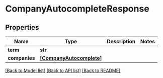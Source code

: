 # CompanyAutocompleteResponse


## Properties
Name | Type | Description | Notes
------------ | ------------- | ------------- | -------------
**term** | **str** |  | 
**companies** | [**[CompanyAutocomplete]**](CompanyAutocomplete.md) |  | 

[[Back to Model list]](../README.md#documentation-for-models) [[Back to API list]](../README.md#documentation-for-api-endpoints) [[Back to README]](../README.md)



